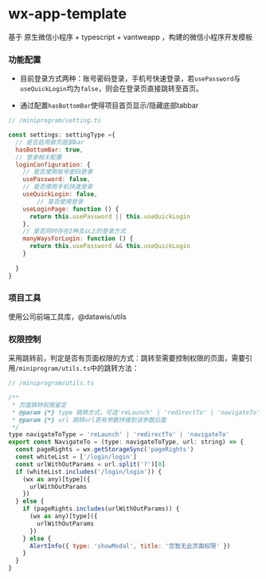 # wx-app-template

基于 原生微信小程序 + typescript + vantweapp ，构建的微信小程序开发模板

### 功能配置

- 目前登录方式两种：账号密码登录，手机号快速登录，若`usePassword`与`useQuickLogin`均为`false`，则会在登录页直接跳转至首页。

- 通过配置`hasBottomBar`使得项目首页显示/隐藏底部tabbar

``` javascript
// /miniprogram/setting.ts

const settings: settingType ={
  // 是否启用首页底部bar
  hasBottomBar: true,
  // 登录相关配置
  loginConfiguration: {
    // 是否使用账号密码登录
    usePassword: false,
    // 是否使用手机快速登录
    useQuickLogin: false,
        // 是否使用登录
    useLoginPage: function () {
      return this.usePassword || this.useQuickLogin
    },
    // 是否同时存在2种及以上的登录方式
    manyWaysForLogin: function () {
      return this.usePassword && this.useQuickLogin
    }
    
  }
}
```

### 项目工具

使用公司前端工具库，@datawis/utils

### 权限控制

采用跳转前，判定是否有页面权限的方式：跳转至需要控制权限的页面，需要引用`/miniprogram/utils.ts`中的跳转方法：
``` javascript
// /miniprogram/utils.ts

/**
 * 页面跳转权限鉴定
 * @param {*} type 跳转方式，可选'reLaunch' | 'redirectTo' | 'navigateTo'
 * @param {*} url 跳转url若有参数拼接到该参数后面
 */
type navigateToType = 'reLaunch' | 'redirectTo' | 'navigateTo'
export const NavigateTo = (type: navigateToType, url: string) => {
  const pageRights = wx.getStorageSync('pageRights')
  const whiteList = ['/login/login']
  const urlWithOutParams = url.split('?')[0]
  if (whiteList.includes('/login/login')) {
    (wx as any)[type]({
      urlWithOutParams
    })
  } else {
    if (pageRights.includes(urlWithOutParams)) {
      (wx as any)[type]({
        urlWithOutParams
      })
    } else {
      AlertInfo({ type: 'showModal', title: '您暂无此页面权限' })
    }
  }
}
```

